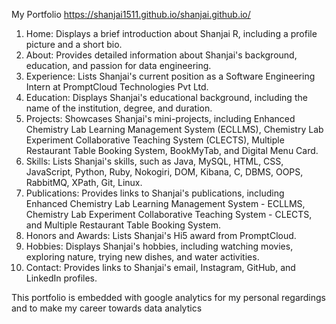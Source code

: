 My Portfolio
https://shanjai1511.github.io/shanjai.github.io/


1. Home: Displays a brief introduction about Shanjai R, including a profile picture and a short bio.
2. About: Provides detailed information about Shanjai's background, education, and passion for data engineering.
3. Experience: Lists Shanjai's current position as a Software Engineering Intern at PromptCloud Technologies Pvt Ltd.
4. Education: Displays Shanjai's educational background, including the name of the institution, degree, and duration.
5. Projects: Showcases Shanjai's mini-projects, including Enhanced Chemistry Lab Learning Management System (ECLLMS), Chemistry Lab Experiment Collaborative Teaching System (CLECTS), Multiple Restaurant Table Booking System, BookMyTab, and Digital Menu Card.
7. Skills: Lists Shanjai's skills, such as Java, MySQL, HTML, CSS, JavaScript, Python, Ruby, Nokogiri, DOM, Kibana, C, DBMS, OOPS, RabbitMQ, XPath, Git, Linux.
8. Publications: Provides links to Shanjai's publications, including Enhanced Chemistry Lab Learning Management System - ECLLMS, Chemistry Lab Experiment Collaborative Teaching System - CLECTS, and Multiple Restaurant Table Booking System.
9. Honors and Awards: Lists Shanjai's Hi5 award from PromptCloud.
10. Hobbies: Displays Shanjai's hobbies, including watching movies, exploring nature, trying new dishes, and water activities.
11. Contact: Provides links to Shanjai's email, Instagram, GitHub, and LinkedIn profiles.

This portfolio is embedded with google analytics for my personal regardings and to make my career towards data analytics